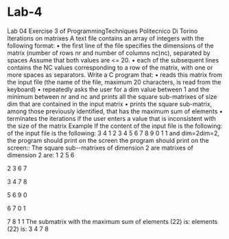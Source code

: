 # Lab-4
Lab 04 Exercise 3 of ProgrammingTechniques Politecnico Di Torino
Iterations on matrixes
A text file contains an array of integers with the following format:
• the first line of the file specifies the dimensions of the matrix (number of rows nr and number of columns nc)nc), separated by spaces Assume that both values are <= 20.
• each of the subsequent lines contains the NC values corresponding to a row of the matrix, with one or more spaces as separators.
Write a C program that:
• reads this matrix from the input file (the name of the file, maximum 20 characters, is read from the keyboard)
• repeatedly asks the user for a dim value between 1 and the minimum between nr and nc and prints all the square sub-matrixes of size dim that are contained in the input matrix
• prints the square sub-matrix, among those previously identified, that has the maximum sum of elements
• terminates the iterations if the user enters a value that is inconsistent with the size of the matrix
Example
If the content of the input file is the following: of the input file is the following:
3 4
1 2 3 4
5 6 7 8
9 0 1 1
and dim=2dim=2, the program should print on the screen the program should print on the screen::
The square sub--matrixes of dimension 2 are matrixes of dimension 2 are:
1 2
5 6

2 3
6 7

3 4
7 8

5 6
9 0

6 7
0 1

7 8
1 1
The submatrix with the maximum sum of elements (22) is: elements (22) is:
3 4
7 8
